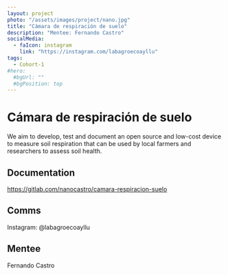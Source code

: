 ```yaml
---
layout: project
photo: "/assets/images/project/nano.jpg"
title: "Cámara de respiración de suelo"
description: "Mentee: Fernando Castro"
socialMedia:
  - faIcon: instagram
    link: "https://instagram.com/labagroecoayllu"
tags:
  - Cohort-1
#hero:
  #bgUrl: ""
  #bgPosition: top
---
```


# Cámara de respiración de suelo

We aim to develop, test and document an open source and low-cost device to measure soil respiration that can be used by local farmers and researchers to assess soil health. 

## Documentation

https://gitlab.com/nanocastro/camara-respiracion-suelo

## Comms

Instagram: @labagroecoayllu

## Mentee

Fernando Castro
